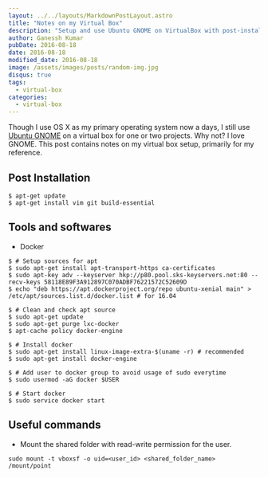 ```yaml
---
layout: ../../layouts/MarkdownPostLayout.astro
title: "Notes on my Virtual Box"
description: "Setup and use Ubuntu GNOME on VirtualBox with post-install steps, essential tools, and useful commands."
author: Ganessh Kumar
pubDate: 2016-08-18
date: 2016-08-18
modified_date: 2016-08-18
image: /assets/images/posts/random-img.jpg
disqus: true
tags:
  - virtual-box
categories:
  - virtual-box
---
```


Though I use OS X as my primary operating system now a days, I still use [Ubuntu GNOME](https://ubuntugnome.org/) on a virtual box for one or two projects. Why not? I love GNOME. This post contains notes on my virtual box setup, primarily for my reference.

## Post Installation

```shell
$ apt-get update
$ apt-get install vim git build-essential
```

## Tools and softwares

* Docker

```shell
$ # Setup sources for apt
$ sudo apt-get install apt-transport-https ca-certificates
$ sudo apt-key adv --keyserver hkp://p80.pool.sks-keyservers.net:80 --recv-keys 58118E89F3A912897C070ADBF76221572C52609D
$ echo "deb https://apt.dockerproject.org/repo ubuntu-xenial main" > /etc/apt/sources.list.d/docker.list # for 16.04

$ # Clean and check apt source
$ sudo apt-get update
$ sudo apt-get purge lxc-docker
$ apt-cache policy docker-engine

$ # Install docker
$ sudo apt-get install linux-image-extra-$(uname -r) # recommended
$ sudo apt-get install docker-engine

$ # Add user to docker group to avoid usage of sudo everytime
$ sudo usermod -aG docker $USER

$ # Start docker
$ sudo service docker start
```

## Useful commands

* Mount the shared folder with read-write permission for the user.

```shell
sudo mount -t vboxsf -o uid=<user_id> <shared_folder_name> /mount/point
```